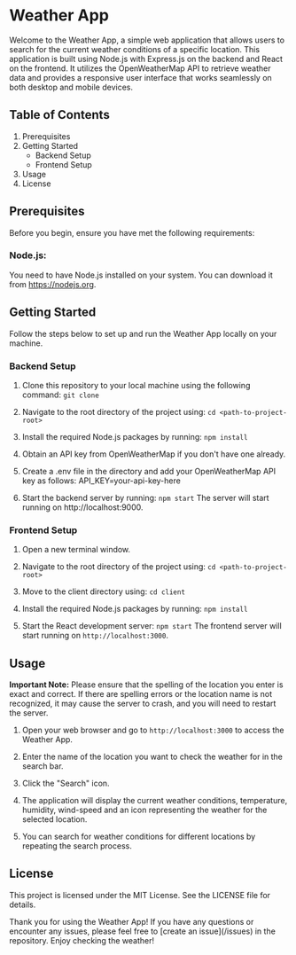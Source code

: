 # Weather App

Welcome to the Weather App, a simple web application that allows users to search for the current weather conditions of a specific location. This application is built using Node.js with Express.js on the backend and React on the frontend. It utilizes the OpenWeatherMap API to retrieve weather data and provides a responsive user interface that works seamlessly on both desktop and mobile devices.

## Table of Contents

1. Prerequisites
2. Getting Started
   - Backend Setup
   - Frontend Setup
3. Usage
4. License

## Prerequisites

Before you begin, ensure you have met the following requirements:

### Node.js: 

You need to have Node.js installed on your system. You can download it from https://nodejs.org.

## Getting Started

Follow the steps below to set up and run the Weather App locally on your machine.

### Backend Setup

1. Clone this repository to your local machine using the following command: `git clone` <repository-url>

2. Navigate to the root directory of the project  using:  `cd <path-to-project-root>`
 
3. Install the required Node.js packages by running: `npm install`

4. Obtain an API key from OpenWeatherMap if you don't have one already.

5. Create a .env file in the directory and add your OpenWeatherMap API key as follows:  API_KEY=your-api-key-here

6. Start the backend server by running: `npm start`
   The server will start running on http://localhost:9000.

### Frontend Setup

1. Open a new terminal window.

2. Navigate to the root directory of the project  using:  `cd <path-to-project-root>`

3. Move to the client directory using: `cd client`

4. Install the required Node.js packages by running: `npm install`

5. Start the React development server: `npm start`
   The frontend server will start running on `http://localhost:3000`.


## Usage

**Important Note:** Please ensure that the spelling of the location you enter is exact and correct. If there are spelling errors or the location name is not recognized, it may cause the server to crash, and you will need to restart the server.

1. Open your web browser and go to `http://localhost:3000` to access the Weather App.

2. Enter the name of the location you want to check the weather for in the search bar.

3. Click the "Search" icon.

4. The application will display the current weather conditions, temperature, humidity, wind-speed and an icon representing the weather for the selected location.

5. You can search for weather conditions for different locations by repeating the search process.

## License

This project is licensed under the MIT License. See the LICENSE file for details.

Thank you for using the Weather App! If you have any questions or encounter any issues, please feel free to [create an issue](<repository-url>/issues) in the repository. Enjoy checking the weather!